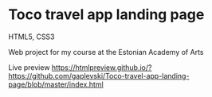 # **Toco travel app landing page**

HTML5, CSS3

Web project for my course at the Estonian Academy of Arts

Live preview
https://htmlpreview.github.io/?https://github.com/gaplevski/Toco-travel-app-landing-page/blob/master/index.html